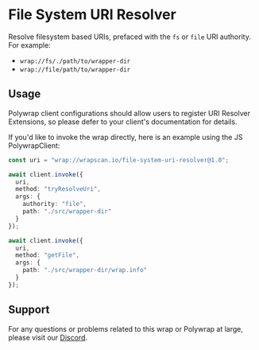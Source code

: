 # File System URI Resolver
Resolve filesystem based URIs, prefaced with the `fs` or `file` URI authority. For example:
- `wrap://fs/./path/to/wrapper-dir`
- `wrap://file/path/to/wrapper-dir`

## Usage
Polywrap client configurations should allow users to register URI Resolver Extensions, so please defer to your client's documentation for details.

If you'd like to invoke the wrap directly, here is an example using the JS PolywrapClient:

```typescript
const uri = "wrap://wrapscan.io/file-system-uri-resolver@1.0";

await client.invoke({
  uri,
  method: "tryResolveUri",
  args: {
    authority: "file",
    path: "./src/wrapper-dir"
  }
});

await client.invoke({
  uri,
  method: "getFile",
  args: {
    path: "./src/wrapper-dir/wrap.info"
  }
});
```

## Support

For any questions or problems related to this wrap or Polywrap at large, please visit our [Discord](https://discord.polywrap.io).
